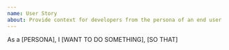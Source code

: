 ```yaml
---
name: User Story
about: Provide context for developers from the persona of an end user
---
```

<!--
Use the following template to provide a User Story to help developers understand clinical or administrative needs. Replace the areas in brackets with your request.
An example, "As a doctor, I want to quickly see critical lab values during an encounter, so that I can order medications".
-->

As a [PERSONA], I [WANT TO DO SOMETHING], [SO THAT]
